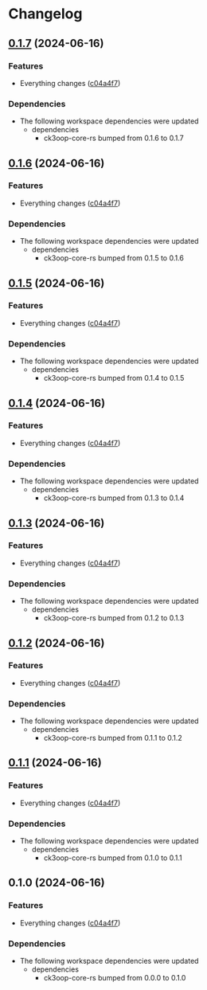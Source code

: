 # Changelog

## [0.1.7](https://github.com/bukowabot/release-please-bug1/compare/tauri-rust-v0.1.6...tauri-rust-v0.1.7) (2024-06-16)


### Features

* Everything changes ([c04a4f7](https://github.com/bukowabot/release-please-bug1/commit/c04a4f7bc96bd003882051cc722fa849f2e21edf))


### Dependencies

* The following workspace dependencies were updated
  * dependencies
    * ck3oop-core-rs bumped from 0.1.6 to 0.1.7

## [0.1.6](https://github.com/bukowabot/release-please-bug1/compare/tauri-rust-v0.1.5...tauri-rust-v0.1.6) (2024-06-16)


### Features

* Everything changes ([c04a4f7](https://github.com/bukowabot/release-please-bug1/commit/c04a4f7bc96bd003882051cc722fa849f2e21edf))


### Dependencies

* The following workspace dependencies were updated
  * dependencies
    * ck3oop-core-rs bumped from 0.1.5 to 0.1.6

## [0.1.5](https://github.com/bukowabot/release-please-bug1/compare/tauri-rust-v0.1.4...tauri-rust-v0.1.5) (2024-06-16)


### Features

* Everything changes ([c04a4f7](https://github.com/bukowabot/release-please-bug1/commit/c04a4f7bc96bd003882051cc722fa849f2e21edf))


### Dependencies

* The following workspace dependencies were updated
  * dependencies
    * ck3oop-core-rs bumped from 0.1.4 to 0.1.5

## [0.1.4](https://github.com/bukowabot/release-please-bug1/compare/tauri-rust-v0.1.3...tauri-rust-v0.1.4) (2024-06-16)


### Features

* Everything changes ([c04a4f7](https://github.com/bukowabot/release-please-bug1/commit/c04a4f7bc96bd003882051cc722fa849f2e21edf))


### Dependencies

* The following workspace dependencies were updated
  * dependencies
    * ck3oop-core-rs bumped from 0.1.3 to 0.1.4

## [0.1.3](https://github.com/bukowabot/release-please-bug1/compare/tauri-rust-v0.1.2...tauri-rust-v0.1.3) (2024-06-16)


### Features

* Everything changes ([c04a4f7](https://github.com/bukowabot/release-please-bug1/commit/c04a4f7bc96bd003882051cc722fa849f2e21edf))


### Dependencies

* The following workspace dependencies were updated
  * dependencies
    * ck3oop-core-rs bumped from 0.1.2 to 0.1.3

## [0.1.2](https://github.com/bukowabot/release-please-bug1/compare/tauri-rust-v0.1.1...tauri-rust-v0.1.2) (2024-06-16)


### Features

* Everything changes ([c04a4f7](https://github.com/bukowabot/release-please-bug1/commit/c04a4f7bc96bd003882051cc722fa849f2e21edf))


### Dependencies

* The following workspace dependencies were updated
  * dependencies
    * ck3oop-core-rs bumped from 0.1.1 to 0.1.2

## [0.1.1](https://github.com/bukowabot/release-please-bug1/compare/tauri-rust-v0.1.0...tauri-rust-v0.1.1) (2024-06-16)


### Features

* Everything changes ([c04a4f7](https://github.com/bukowabot/release-please-bug1/commit/c04a4f7bc96bd003882051cc722fa849f2e21edf))


### Dependencies

* The following workspace dependencies were updated
  * dependencies
    * ck3oop-core-rs bumped from 0.1.0 to 0.1.1

## 0.1.0 (2024-06-16)


### Features

* Everything changes ([c04a4f7](https://github.com/bukowabot/release-please-bug1/commit/c04a4f7bc96bd003882051cc722fa849f2e21edf))


### Dependencies

* The following workspace dependencies were updated
  * dependencies
    * ck3oop-core-rs bumped from 0.0.0 to 0.1.0
